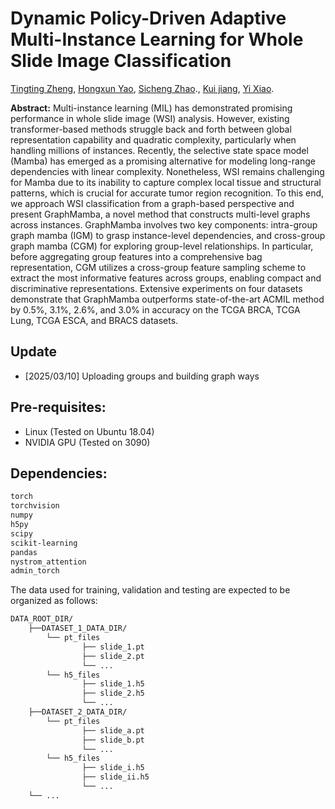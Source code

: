 # Dynamic Policy-Driven Adaptive Multi-Instance Learning for Whole Slide Image Classification


[Tingting Zheng](https://scholar.google.com/citations?user=AJ5zl-wAAAAJ&hl=zh-CN), [Hongxun Yao](https://scholar.google.com/citations?user=aOMFNFsAAAAJ), [Sicheng Zhao](https://scholar.google.com/citations?user=LJiQRJIAAAAJ&hl=zh-CN&oi=ao)., 
[Kui jiang](https://scholar.google.com/citations?user=AbOLE9QAAAAJ&hl=en&oi=ao), [Yi Xiao](https://scholar.google.com/citations?user=e3a4aG0AAAAJ).

 


**Abstract:** Multi-instance learning (MIL) has demonstrated promising performance in whole slide image (WSI) analysis. However, existing transformer-based methods struggle back and forth between global representation capability and quadratic complexity, 
particularly when handling millions of instances. Recently, the selective state space model (Mamba) has emerged as a promising alternative for modeling long-range dependencies with linear complexity. Nonetheless, 
WSI remains challenging for Mamba due to its inability to capture complex local tissue and structural patterns, which is crucial for accurate tumor region recognition. To this end, we approach WSI classification from a graph-based perspective 
and present GraphMamba, a novel method that constructs multi-level graphs across instances. GraphMamba involves two key components: intra-group graph mamba (IGM) to grasp instance-level dependencies, and cross-group graph mamba (CGM) for 
exploring group-level relationships. In particular, before aggregating group features into a comprehensive bag representation, CGM utilizes a cross-group feature sampling scheme to extract the most informative features across groups, 
enabling compact and discriminative representations.
Extensive experiments on four datasets demonstrate that GraphMamba outperforms state-of-the-art ACMIL method by 0.5\%, 3.1\%, 2.6\%, and 3.0\% in accuracy on the TCGA BRCA, TCGA Lung, TCGA ESCA, and BRACS datasets.


## Update
- [2025/03/10] Uploading groups and building graph ways

## Pre-requisites:
* Linux (Tested on Ubuntu 18.04)
* NVIDIA GPU (Tested on 3090)

## Dependencies:
```bash
torch
torchvision
numpy
h5py
scipy
scikit-learning
pandas
nystrom_attention
admin_torch
```





The data used for training, validation and testing are expected to be organized as follows:
```bash
DATA_ROOT_DIR/
    ├──DATASET_1_DATA_DIR/
        └── pt_files
                ├── slide_1.pt
                ├── slide_2.pt
                └── ...
        └── h5_files
                ├── slide_1.h5
                ├── slide_2.h5
                └── ...
    ├──DATASET_2_DATA_DIR/
        └── pt_files
                ├── slide_a.pt
                ├── slide_b.pt
                └── ...
        └── h5_files
                ├── slide_i.h5
                ├── slide_ii.h5
                └── ...
    └── ...
```
